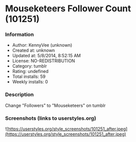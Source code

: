 # Mouseketeers Follower Count (101251)

### Information
- Author: KennyVee (unknown)
- Created at: unknown
- Updated at: 5/8/2014, 8:52:15 AM
- License: NO-REDISTRIBUTION
- Category: tumblr
- Rating: undefined
- Total installs: 59
- Weekly installs: 0


### Description
Change "Followers" to "Mouseketeers" on tumblr


### Screenshots (links to userstyles.org)
![https://userstyles.org/style_screenshots/101251_after.jpeg](https://userstyles.org/style_screenshots/101251_after.jpeg)


